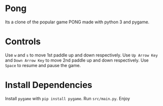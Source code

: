 # Pong
Its a clone of the popular game PONG made with python 3 and pygame.

# Controls
Use `w` and `s` to move 1st paddle up and down respectively. Use `Up Arrow Key` and `Down Arrow Key` to move 2nd paddle up and down respectively. Use `Space` to resume and pause the game.

# Install Dependencies
Install `pygame` with `pip install pygame`. Run `src/main.py`. Enjoy
